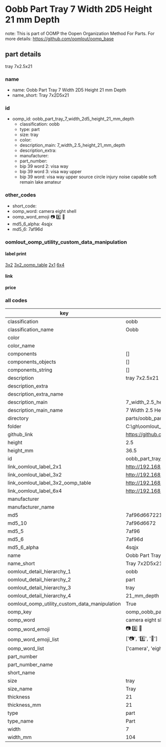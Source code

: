 # Oobb Part Tray 7 Width 2D5 Height 21 mm Depth  

note: This is part of OOMP the Oopen Organization Method For Parts. For more details: https://github.com/oomlout/oomp_base

##  part details
  



tray 7x2.5x21



### name
* name: Oobb Part Tray 7 Width 2D5 Height 21 mm Depth
* name_short: Tray 7x2D5x21 
### id
* oomp_id: oobb_part_tray_7_width_2d5_height_21_mm_depth
  * classification: oobb
  * type: part
  * size: tray
  * color: 
  * description_main: 7_width_2.5_height_21_mm_depth
  * description_extra: 
  * manufacturer: 
  * part_number: 
  * bip 39 word 2: visa way
  * bip 39 word 3: visa way upper
  * bip 39 word: visa way upper source circle injury noise capable soft remain lake amateur

### other_codes
* short_code: 
* oomp_word: camera eight shell
* oomp_word_emoji :camera: :eight: :shell:
* md5_6_alpha: 4sqjx
* md5_6: 7af96d






### oomlout_oomp_utility_custom_data_manipulation
#### label print
[3x2](http://192.168.1.245:1112/?label=oomp%204sqjx)
[3x2_oomp_table](http://192.168.1.108:1112/?label=oomp%204sqjx)
[2x1](http://192.168.1.242:1112/?label=oomp%204sqjx)
[6x4](http://192.168.1.55:1112/?label=oomp%204sqjx)    

#### link

                              

#### price







### all codes 
| key | value |  
| --- | --- |  
| classification | oobb |  
| classification_name | Oobb |  
| color |  |  
| color_name |  |  
| components | [] |  
| components_objects | [] |  
| components_string | [] |  
| description | tray 7x2.5x21 |  
| description_extra |  |  
| description_extra_name |  |  
| description_main | 7_width_2.5_height_21_mm_depth |  
| description_main_name | 7 Width 2.5 Height 21 mm Depth |  
| directory | parts/oobb_part_tray_7_width_2d5_height_21_mm_depth |  
| folder | C:\gh\oomlout_oobb_version_4_generated_parts\parts\oobb_part_tray_7_width_2d5_height_21_mm_depth |  
| github_link | https://github.com/oomlout/oomlout_oomp_part_src/tree/main/parts/oobb_part_tray_7_width_2d5_height_21_mm_depth |  
| height | 2.5 |  
| height_mm | 36.5 |  
| id | oobb_part_tray_7_width_2d5_height_21_mm_depth |  
| link_oomlout_label_2x1 | http://192.168.1.242:1112/?label=oomp%204sqjx |  
| link_oomlout_label_3x2 | http://192.168.1.245:1112/?label=oomp%204sqjx |  
| link_oomlout_label_3x2_oomp_table | http://192.168.1.108:1112/?label=oomp%204sqjx |  
| link_oomlout_label_6x4 | http://192.168.1.55:1112/?label=oomp%204sqjx |  
| manufacturer |  |  
| manufacturer_name |  |  
| md5 | 7af96d667221f2b9d0949d01de3e07a5 |  
| md5_10 | 7af96d6672 |  
| md5_5 | 7af96 |  
| md5_6 | 7af96d |  
| md5_6_alpha | 4sqjx |  
| name | Oobb Part Tray 7 Width 2D5 Height 21 mm Depth |  
| name_short | Tray 7x2D5x21  |  
| oomlout_detail_hierarchy_1 | oobb |  
| oomlout_detail_hierarchy_2 | part |  
| oomlout_detail_hierarchy_3 | tray |  
| oomlout_detail_hierarchy_4 | 21_mm_depth |  
| oomlout_oomp_utility_custom_data_manipulation | True |  
| oomp_key | oomp_oobb_part_tray_7_width_2d5_height_21_mm_depth |  
| oomp_word | camera eight shell |  
| oomp_word_emoji | :camera: :eight: :shell: |  
| oomp_word_emoji_list | [':camera:', ':eight:', ':shell:'] |  
| oomp_word_list | ['camera', 'eight', 'shell'] |  
| part_number |  |  
| part_number_name |  |  
| short_name |  |  
| size | tray |  
| size_name | Tray |  
| thickness | 21 |  
| thickness_mm | 21 |  
| type | part |  
| type_name | Part |  
| width | 7 |  
| width_mm | 104 |  
